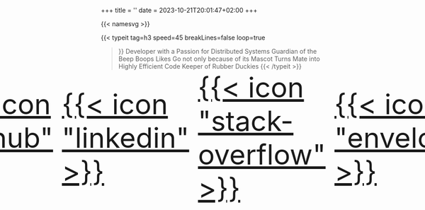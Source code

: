 +++
title = ''
date = 2023-10-21T20:01:47+02:00
+++

{{< namesvg >}}

{{< typeit
  tag=h3
  speed=45
  breakLines=false
  loop=true
>}}
Developer with a Passion for Distributed Systems
Guardian of the Beep Boops
Likes Go not only because of its Mascot
Turns Mate into Highly Efficient Code
Keeper of Rubber Duckies
{{< /typeit >}}

</br>

<div style="
    float: left;
    font-size: 4.5em;
    display: flex;
	flex-direction: row;
	justify-content: center;
	align-items: center;
    column-gap: 20px;
	width: 100%;
    margin-top: -30px;
">
    <a href="https://github.com/DominicWuest" target="_blank">{{< icon "github" >}}</a>
    <a href="https://www.linkedin.com/in/dominic-w%C3%BCst-095102179" target="_blank">{{< icon "linkedin" >}}</a>
    <a href="https://stackoverflow.com/users/10639068/dwuest" target="_blank">{{< icon "stack-overflow" >}}</a>
    <a href="mailto:dwuest@student.ethz.ch" target="_blank">{{< icon "envelope" >}}</a>
</div>